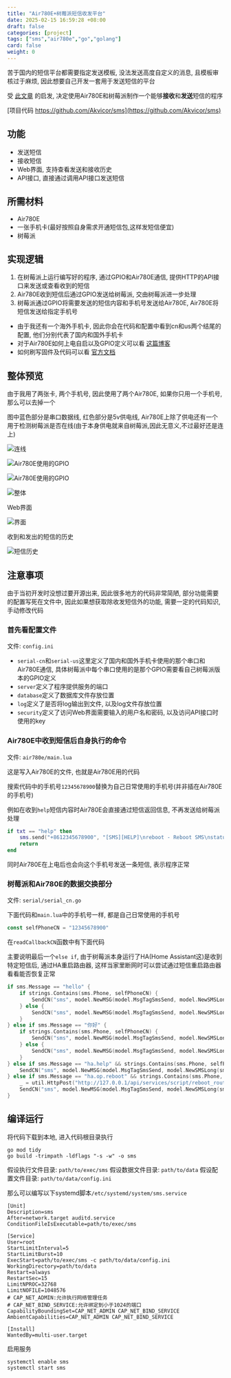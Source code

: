 ```yaml
---
title: "Air780E+树莓派短信收发平台"
date: 2025-02-15 16:59:28 +08:00
draft: false
categories: [project]
tags: ["sms","air780e","go","golang"]
card: false
weight: 0
---
```


苦于国内的短信平台都需要指定发送模板, 没法发送高度自定义的消息, 且模板审核过于麻烦, 因此想要自己开发一套用于发送短信的平台

受 [此文章](https://www.chenxublog.com/2022/10/28/19-9-sms-forwarding-air780e-esp32c3.html) 的启发, 决定使用Air780E和树莓派制作一个能够**接收**和**发送**短信的程序

[项目代码 https://github.com/Akvicor/sms](https://github.com/Akvicor/sms)

## 功能

- 发送短信
- 接收短信
- Web界面, 支持查看发送和接收历史
- API接口, 直接通过调用API接口发送短信

## 所需材料

- Air780E
- 一张手机卡(最好按照自身需求开通短信包,这样发短信便宜)
- 树莓派

## 实现逻辑

1. 在树莓派上运行编写好的程序, 通过GPIO和Air780E通信, 提供HTTP的API接口来发送或查看收到的短信
2. Air780E收到短信后通过GPIO发送给树莓派, 交由树莓派进一步处理
3. 树莓派通过GPIO将需要发送的短信内容和手机号发送给Air780E, Air780E将短信发送给指定手机号

- 由于我还有一个海外手机卡, 因此你会在代码和配置中看到cn和us两个结尾的配置, 他们分别代表了国内和国外手机卡
- 对于Air780E如何上电自启以及GPIO定义可以看 [这篇博客](https://www.chenxublog.com/2022/10/28/19-9-sms-forwarding-air780e-esp32c3.html)
- 如何刷写固件及代码可以看 [官方文档](https://wiki.luatos.com/chips/air780e/mcu.html)

## 整体预览

由于我用了两张卡, 两个手机号, 因此使用了两个Air780E, 如果你只用一个手机号, 那么可以去掉一个

图中蓝色部分是串口数据线, 红色部分是5v供电线, Air780E上除了供电还有一个用于检测树莓派是否在线(由于本身供电就来自树莓派,因此无意义,不过最好还是连上)

![连线](https://img.akvicor.com/i/2025/02/15/67b07238dae87.jpg)

![Air780E使用的GPIO](https://img.akvicor.com/i/2025/02/15/67b07234bb88e.jpg)

![Air780E使用的GPIO](https://img.akvicor.com/i/2025/02/15/67b072337a9d4.jpg)

![整体](https://img.akvicor.com/i/2025/02/15/67b0723629997.jpg)

Web界面

![界面](https://img.akvicor.com/i/2025/02/15/67b07e3667f86.png)

收到和发出的短信的历史

![短信历史](https://img.akvicor.com/i/2025/02/15/67b07e3594c27.png)

## 注意事项

由于当初开发时没想过要开源出来, 因此很多地方的代码非常简陋, 部分功能需要的配置写死在文件中, 因此如果想获取除收发短信外的功能, 需要一定的代码知识, 手动修改代码

### 首先看配置文件

文件: `config.ini`

- `serial-cn`和`serial-us`这里定义了国内和国外手机卡使用的那个串口和Air780E通信, 具体树莓派中每个串口使用的是那个GPIO需要看自己树莓派版本的GPIO定义
- `server`定义了程序提供服务的端口
- `database`定义了数据库文件存放位置
- `log`定义了是否将log输出到文件, 以及log文件存放位置
- `security`定义了访问Web界面需要输入的用户名和密码, 以及访问API接口时使用的key

### Air780E中收到短信后自身执行的命令

文件: `air780e/main.lua`

这是写入Air780E的文件, 也就是Air780E用的代码

搜索代码中的手机号`12345678900`替换为自己日常使用的手机号(并非插在Air780E的手机号)

例如在收到`help`短信内容时Air780E会直接通过短信返回信息, 不再发送给树莓派处理

```lua
if txt == "help" then
    sms.send("+8612345678900", "[SMS][HELP]\nreboot - Reboot SMS\nstatus - SMS Status\ncstatus - SMS Current Status")
    return
end
```

同时Air780E在上电后也会向这个手机号发送一条短信, 表示程序正常

### 树莓派和Air780E的数据交换部分

文件: `serial/serial_cn.go`

下面代码和`main.lua`中的手机号一样, 都是自己日常使用的手机号

```go
const selfPhoneCN = "12345678900"
```

在`readCallbackCN`函数中有下面代码

主要说明最后一个`else if`, 由于树莓派本身运行了HA(Home Assistant这)是收到特定短信后, 通过HA重启路由器, 这样当家里断网时可以尝试通过短信重启路由器看看能否恢复正常

```go
if sms.Message == "hello" {
    if strings.Contains(sms.Phone, selfPhoneCN) {
        SendCN("sms", model.NewMSG(model.MsgTagSmsSend, model.NewSMSLong(sms.Phone, "Hello Akvicor! here is sms")))
    } else {
        SendCN("sms", model.NewMSG(model.MsgTagSmsSend, model.NewSMSLong(sms.Phone, "Hello! here is sms")))
    }
} else if sms.Message == "你好" {
    if strings.Contains(sms.Phone, selfPhoneCN) {
        SendCN("sms", model.NewMSG(model.MsgTagSmsSend, model.NewSMSLong(sms.Phone, "你好Akvicor！这里是sms")))
    } else {
        SendCN("sms", model.NewMSG(model.MsgTagSmsSend, model.NewSMSLong(sms.Phone, "你好！这里是sms")))
    }
} else if sms.Message == "ha.help" && strings.Contains(sms.Phone, selfPhoneCN) {
    SendCN("sms", model.NewMSG(model.MsgTagSmsSend, model.NewSMSLong(sms.Phone, "[HA][HELP]\nha.op.reboot - Reboot OP")))
} else if sms.Message == "ha.op.reboot" && strings.Contains(sms.Phone, selfPhoneCN) {
    _ = util.HttpPost("http://127.0.0.1/api/services/script/reboot_router", nil, util.HTTPContentTypeJson, map[string]string{"Authorization": "Bearer xxxxxxx"})
    SendCN("sms", model.NewMSG(model.MsgTagSmsSend, model.NewSMSLong(sms.Phone, "Reboot OP")))
}
```

## 编译运行

将代码下载到本地, 进入代码根目录执行

```shell
go mod tidy
go build -trimpath -ldflags "-s -w" -o sms
```

假设执行文件目录: `path/to/exec/sms`
假设数据文件目录: `path/to/data`
假设配置文件目录: `path/to/data/config.ini`

那么可以编写以下systemd脚本`/etc/systemd/system/sms.service`

```service
[Unit]
Description=sms
After=network.target auditd.service
ConditionFileIsExecutable=path/to/exec/sms

[Service]
User=root
StartLimitInterval=5
StartLimitBurst=10
ExecStart=path/to/exec/sms -c path/to/data/config.ini
WorkingDirectory=path/to/data
Restart=always
RestartSec=15
LimitNPROC=32768
LimitNOFILE=1048576
# CAP_NET_ADMIN:允许执行网络管理任务
# CAP_NET_BIND_SERVICE:允许绑定到小于1024的端口
CapabilityBoundingSet=CAP_NET_ADMIN CAP_NET_BIND_SERVICE
AmbientCapabilities=CAP_NET_ADMIN CAP_NET_BIND_SERVICE

[Install]
WantedBy=multi-user.target
```

启用服务

```
systemctl enable sms
systemctl start sms
```

